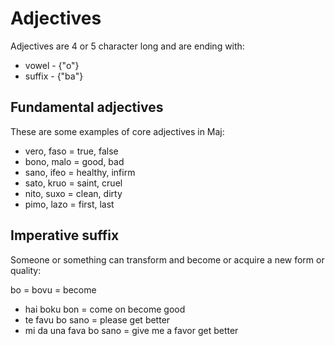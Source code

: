 # Adjectives

Adjectives are 4 or 5 character long and are ending with:

* vowel  - {"o"}
* suffix - {"ba"}

## Fundamental adjectives

These are some examples of core adjectives in Maj:

* vero, faso = true, false
* bono, malo = good, bad
* sano, ifeo = healthy, infirm
* sato, kruo = saint, cruel
* nito, suxo = clean, dirty 
* pimo, lazo = first, last

## Imperative suffix

Someone or something can transform and become or acquire a new form or quality:

bo = bovu = become

* hai boku bon = come on become good
* te favu bo sano = please get better
* mi da una fava bo sano = give me a favor get better





